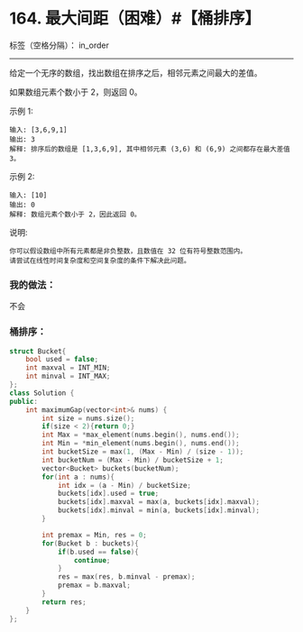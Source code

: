 ﻿# 164. 最大间距（困难）#【桶排序】

标签（空格分隔）： in_order

---
给定一个无序的数组，找出数组在排序之后，相邻元素之间最大的差值。

如果数组元素个数小于 2，则返回 0。

示例 1:

    输入: [3,6,9,1]
    输出: 3
    解释: 排序后的数组是 [1,3,6,9], 其中相邻元素 (3,6) 和 (6,9) 之间都存在最大差值 3。

示例 2:

    输入: [10]
    输出: 0
    解释: 数组元素个数小于 2，因此返回 0。

说明:

    你可以假设数组中所有元素都是非负整数，且数值在 32 位有符号整数范围内。
    请尝试在线性时间复杂度和空间复杂度的条件下解决此问题。


### 我的做法：  
不会

### 桶排序：  
```C++
struct Bucket{
    bool used = false;
    int maxval = INT_MIN;
    int minval = INT_MAX;
};
class Solution {
public:
    int maximumGap(vector<int>& nums) {
        int size = nums.size();
        if(size < 2){return 0;}
        int Max = *max_element(nums.begin(), nums.end());
        int Min = *min_element(nums.begin(), nums.end());
        int bucketSize = max(1, (Max - Min) / (size - 1));
        int bucketNum = (Max - Min) / bucketSize + 1;
        vector<Bucket> buckets(bucketNum);
        for(int a : nums){
            int idx = (a - Min) / bucketSize;
            buckets[idx].used = true;
            buckets[idx].maxval = max(a, buckets[idx].maxval);
            buckets[idx].minval = min(a, buckets[idx].minval);
        }

        int premax = Min, res = 0;
        for(Bucket b : buckets){
            if(b.used == false){
                continue;
            }
            res = max(res, b.minval - premax);
            premax = b.maxval;
        }        
        return res;
    }
};
```
